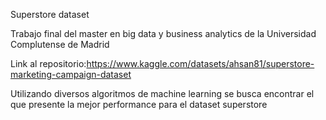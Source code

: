 Superstore dataset

Trabajo final del master en big data y business analytics de la Universidad Complutense de Madrid


Link al repositorio:https://www.kaggle.com/datasets/ahsan81/superstore-marketing-campaign-dataset 

Utilizando diversos algoritmos de machine learning se busca encontrar el que presente la mejor performance para
el dataset superstore
